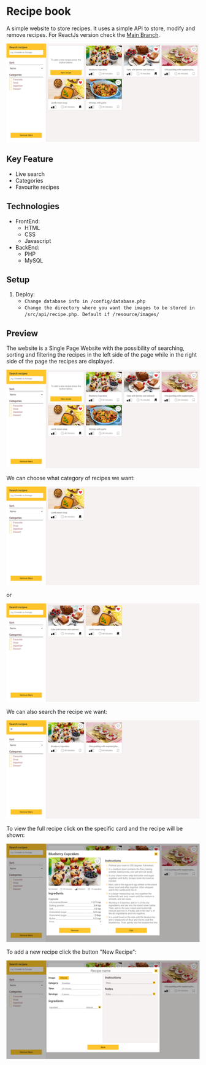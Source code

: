 # Recipe book
A simple website to store recipes. It uses a simple API to store, modify and remove recipes.
For ReactJs version check the [Main Branch](https://github.com/1M0-0K/RecipeBook).

![Website Preview](/screenshots/recipe_book_list.png)

## Key Feature
- Live search
- Categories
- Favourite recipes

## Technologies
- FrontEnd: 
  - HTML
  - CSS
  - Javascript
- BackEnd:
  - PHP
  - MySQL

## Setup
1. Deploy:
   * `Change database info in /config/database.php`
   * `Change the directory where you want the images to be stored in /src/api/recipe.php. Default if /resource/images/`

## Preview
The website is a Single Page Website with the possibility of searching, sorting and filtering the recipes in the left side of the page while in the right side of the page the recipes are displayed.

![Website Welcome Screen](/screenshots/recipe_book_list.png)

We can choose what category of recipes we want:

![Website Category](/screenshots/recipe_book_category.png)

or

![Website favourite](/screenshots/recipe_book_favourite.png)

We can also search the recipe we want:

![Website search](/screenshots/recipe_book_search.png)

To view the full recipe click on the specific card and the recipe will be shown:

![Website recipe](/screenshots/recipe_book_recipe.png)

To add a new recipe click the button "New Recipe":

![Website add recipe](/screenshots/recipe_book_add.png)
